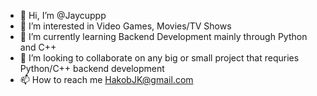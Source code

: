- 👋 Hi, I’m @Jaycuppp
- 👀 I’m interested in Video Games, Movies/TV Shows
- 🌱 I’m currently learning Backend Development mainly through Python and C++
- 💞️ I’m looking to collaborate on any big or small project that requries Python/C++ backend development
- 📫 How to reach me HakobJK@gmail.com

<!---
Jaycuppp/Jaycuppp is a ✨ special ✨ repository because its `README.md` (this file) appears on your GitHub profile.
You can click the Preview link to take a look at your changes.
--->
